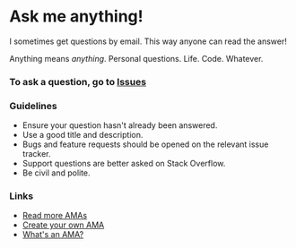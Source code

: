 # Ask me anything!


I sometimes get questions by email. This way anyone can read the answer!

Anything means *anything*. Personal questions. Life. Code. Whatever.

### To ask a question, go to [Issues](https://github.com/thetechrobo/ama/issues)


### Guidelines

- Ensure your question hasn't already been answered.
- Use a good title and description.
- Bugs and feature requests should be opened on the relevant issue tracker.
- Support questions are better asked on Stack Overflow.
- Be civil and polite.

### Links

- [Read more AMAs](https://github.com/sindresorhus/amas)
- [Create your own AMA](https://github.com/sindresorhus/amas/blob/master/create-ama.md)
- [What's an AMA?](https://en.wikipedia.org/wiki//r/IAmA)

